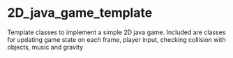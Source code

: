 # 2D_java_game_template
Template classes to implement a simple 2D java game. Included are classes for updating game state on each frame, player input,  checking collision with objects, music and gravity
